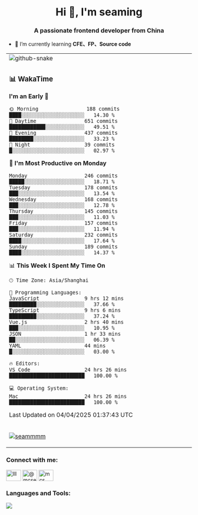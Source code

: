 <h1 align="center">Hi 👋, I'm seaming</h1>
<h3 align="center">A passionate frontend developer from China</h3>

- 🌱 I’m currently learning **CFE、FP、Source code**

<div align="center">

<table>

<tr><td>
  <img alt="github-snake" src="profile-snake-contrib/github-user-contribution.svg"/>
</td></tr>

<tr><td>

### 📊 WakaTime

<!--START_SECTION:waka-->
**I'm an Early 🐤** 

```text
🌞 Morning                188 commits         ████░░░░░░░░░░░░░░░░░░░░░   14.30 % 
🌆 Daytime                651 commits         ████████████░░░░░░░░░░░░░   49.51 % 
🌃 Evening                437 commits         ████████░░░░░░░░░░░░░░░░░   33.23 % 
🌙 Night                  39 commits          █░░░░░░░░░░░░░░░░░░░░░░░░   02.97 % 
```
📅 **I'm Most Productive on Monday** 

```text
Monday                   246 commits         █████░░░░░░░░░░░░░░░░░░░░   18.71 % 
Tuesday                  178 commits         ███░░░░░░░░░░░░░░░░░░░░░░   13.54 % 
Wednesday                168 commits         ███░░░░░░░░░░░░░░░░░░░░░░   12.78 % 
Thursday                 145 commits         ███░░░░░░░░░░░░░░░░░░░░░░   11.03 % 
Friday                   157 commits         ███░░░░░░░░░░░░░░░░░░░░░░   11.94 % 
Saturday                 232 commits         ████░░░░░░░░░░░░░░░░░░░░░   17.64 % 
Sunday                   189 commits         ████░░░░░░░░░░░░░░░░░░░░░   14.37 % 
```


📊 **This Week I Spent My Time On** 

```text
🕑︎ Time Zone: Asia/Shanghai

💬 Programming Languages: 
JavaScript               9 hrs 12 mins       █████████░░░░░░░░░░░░░░░░   37.66 % 
TypeScript               9 hrs 6 mins        █████████░░░░░░░░░░░░░░░░   37.24 % 
Vue.js                   2 hrs 40 mins       ███░░░░░░░░░░░░░░░░░░░░░░   10.95 % 
JSON                     1 hr 33 mins        ██░░░░░░░░░░░░░░░░░░░░░░░   06.39 % 
YAML                     44 mins             █░░░░░░░░░░░░░░░░░░░░░░░░   03.00 % 

🔥 Editors: 
VS Code                  24 hrs 26 mins      █████████████████████████   100.00 % 

💻 Operating System: 
Mac                      24 hrs 26 mins      █████████████████████████   100.00 % 
```


 Last Updated on 04/04/2025 01:37:43 UTC
<!--END_SECTION:waka-->

</td></tr>

<tr><td>
  <p align="left"> <a href="https://github.com/ryo-ma/github-profile-trophy"><img src="https://github-profile-trophy.vercel.app/?username=seammmm" alt="seammmm" /></a> </p>
</td></tr>
</table>

<h3 align="left">Connect with me:</h3>
<p align="left">
<a href="https://dev.to/lll" target="blank"><img align="center" src="https://raw.githubusercontent.com/rahuldkjain/github-profile-readme-generator/master/src/images/icons/Social/devto.svg" alt="lll" height="30" width="40" /></a>
<a href="https://medium.com/@mcseaming" target="blank"><img align="center" src="https://raw.githubusercontent.com/rahuldkjain/github-profile-readme-generator/master/src/images/icons/Social/medium.svg" alt="@mcseaming" height="30" width="40" /></a>
<a href="https://www.leetcode.com/mcs" target="blank"><img align="center" src="https://raw.githubusercontent.com/rahuldkjain/github-profile-readme-generator/master/src/images/icons/Social/leet-code.svg" alt="mcs" height="30" width="40" /></a>
</p>

<h3 align="left">Languages and Tools:</h3>
<img align="left" src="https://skillicons.dev/icons?i=sass,ts,jest,express,nuxt,firebase,gatsby,js,vue,react,redux,docker,discord,mongodb,stackoverflow,idea,git,vscode,github,gitlab,figma,vite,svg,next,gulp,webpack,bootstrap,jquery,swift,prisma" />
